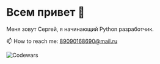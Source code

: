 <h1>Всем привет 👋</h1>
Меня зовут Сергей, я начинающий Python разработчик. 




<p>📫  How to reach me: <a href='mailto:89090168690@mail.ru'>89090168690@mail.ru</a></p>

![Codewars](https://www.codewars.com/users/BotalovSerg/badges/micro)



<!--
**BotalovSerg/BotalovSerg** is a ✨ _special_ ✨ repository because its `README.md` (this file) appears on your GitHub profile.

Here are some ideas to get you started:

- 🔭 I’m currently working on ...
- 🌱 I’m currently learning ...
- 👯 I’m looking to collaborate on ...
- 🤔 I’m looking for help with ...
- 💬 Ask me about ...
- 📫 How to reach me: ...
- 😄 Pronouns: ...
- ⚡ Fun fact: ...
-->
